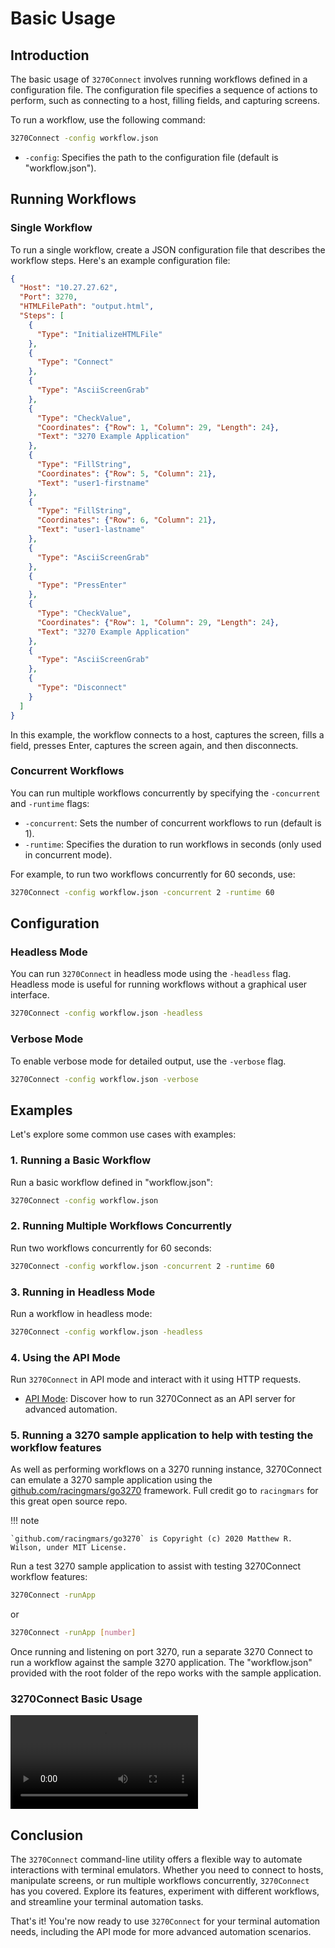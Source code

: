 # Basic Usage

## Introduction

The basic usage of `3270Connect` involves running workflows defined in a configuration file. The configuration file specifies a sequence of actions to perform, such as connecting to a host, filling fields, and capturing screens. 

To run a workflow, use the following command:

```bash
3270Connect -config workflow.json
```

- `-config`: Specifies the path to the configuration file (default is "workflow.json").

## Running Workflows

### Single Workflow

To run a single workflow, create a JSON configuration file that describes the workflow steps. Here's an example configuration file:

```json
{
  "Host": "10.27.27.62",
  "Port": 3270,
  "HTMLFilePath": "output.html",
  "Steps": [
    {
      "Type": "InitializeHTMLFile"
    },
    {
      "Type": "Connect"
    },
    {
      "Type": "AsciiScreenGrab"
    },
    {
      "Type": "CheckValue",
      "Coordinates": {"Row": 1, "Column": 29, "Length": 24},
      "Text": "3270 Example Application"
    },
    {
      "Type": "FillString",
      "Coordinates": {"Row": 5, "Column": 21},
      "Text": "user1-firstname"
    },
    {
      "Type": "FillString",
      "Coordinates": {"Row": 6, "Column": 21},
      "Text": "user1-lastname"
    },
    {
      "Type": "AsciiScreenGrab"
    },
    {
      "Type": "PressEnter"
    },
    {
      "Type": "CheckValue",
      "Coordinates": {"Row": 1, "Column": 29, "Length": 24},
      "Text": "3270 Example Application"
    },
    {
      "Type": "AsciiScreenGrab"
    },
    {
      "Type": "Disconnect"
    }
  ]
}
```

In this example, the workflow connects to a host, captures the screen, fills a field, presses Enter, captures the screen again, and then disconnects.

### Concurrent Workflows

You can run multiple workflows concurrently by specifying the `-concurrent` and `-runtime` flags:

- `-concurrent`: Sets the number of concurrent workflows to run (default is 1).
- `-runtime`: Specifies the duration to run workflows in seconds (only used in concurrent mode).

For example, to run two workflows concurrently for 60 seconds, use:

```bash
3270Connect -config workflow.json -concurrent 2 -runtime 60
```

## Configuration

### Headless Mode

You can run `3270Connect` in headless mode using the `-headless` flag. Headless mode is useful for running workflows without a graphical user interface.

```bash
3270Connect -config workflow.json -headless
```

### Verbose Mode

To enable verbose mode for detailed output, use the `-verbose` flag.

```bash
3270Connect -config workflow.json -verbose
```

## Examples

Let's explore some common use cases with examples:

### 1. Running a Basic Workflow

Run a basic workflow defined in "workflow.json":

```bash
3270Connect -config workflow.json
```

### 2. Running Multiple Workflows Concurrently

Run two workflows concurrently for 60 seconds:

```bash
3270Connect -config workflow.json -concurrent 2 -runtime 60
```

### 3. Running in Headless Mode

Run a workflow in headless mode:

```bash
3270Connect -config workflow.json -headless
```

### 4. Using the API Mode

Run `3270Connect` in API mode and interact with it using HTTP requests.

- [API Mode](advanced-features.md): Discover how to run 3270Connect as an API server for advanced automation.

### 5. Running a 3270 sample application to help with testing the workflow features

As well as performing workflows on a 3270 running instance, 3270Connect can emulate a 3270 sample application using the [github.com/racingmars/go3270](https://github.com/racingmars/go3270) framework. Full credit go to `racingmars` for this great open source repo. 

!!! note

    `github.com/racingmars/go3270` is Copyright (c) 2020 Matthew R. Wilson, under MIT License.

Run a test 3270 sample application to assist with testing 3270Connect workflow features:

```bash
3270Connect -runApp
```
or
```bash
3270Connect -runApp [number]
```

Once running and listening on port 3270, run a separate 3270 Connect to run a workflow against the sample 3270 application. The "workflow.json" provided with the root folder of the repo works with the sample application.

### 3270Connect Basic Usage

![type:video](3270Connect_1_0_3_9.mp4)

## Conclusion

The `3270Connect` command-line utility offers a flexible way to automate interactions with terminal emulators. Whether you need to connect to hosts, manipulate screens, or run multiple workflows concurrently, `3270Connect` has you covered. Explore its features, experiment with different workflows, and streamline your terminal automation tasks.

That's it! You're now ready to use `3270Connect` for your terminal automation needs, including the API mode for more advanced automation scenarios.